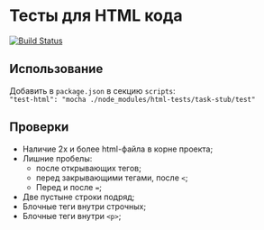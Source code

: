 # Тесты для HTML кода
[![Build Status](https://travis-ci.org/urfu-2015/html-test-suite.svg)](https://travis-ci.org/urfu-2015/html-test-suite)

## Использование
Добавить в `package.json` в секцию `scripts`:  
`"test-html": "mocha ./node_modules/html-tests/task-stub/test"`

## Проверки
* Наличие 2х и более html-файла в корне проекта;
* Лишние пробелы:
  * после открывающих тегов;
  * перед закрывающими тегами, после `<`;
  * Перед и после `=`;
* Две пустыне строки подряд;
* Блочные теги внутри строчных;
* Блочные теги внутри `<p>`;
